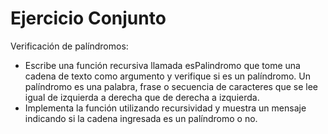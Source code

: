 # Ejercicio Conjunto

Verificación de palíndromos:
- Escribe una función recursiva llamada esPalindromo que tome una cadena de texto como argumento y verifique si es un palíndromo. Un palíndromo es una palabra, frase o secuencia de caracteres que se lee igual de izquierda a derecha que de derecha a izquierda.
- Implementa la función utilizando recursividad y muestra un mensaje indicando si la cadena ingresada es un palíndromo o no.